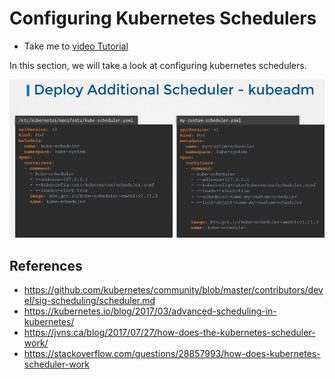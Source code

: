 # Configuring Kubernetes Schedulers
  - Take me to [video Tutorial](https://kodekloud.com/topic/configuring-kubernetes-scheduler/)
  
In this section, we will take a look at configuring kubernetes schedulers.

![ks](../../images/ks.PNG)

## References
- https://github.com/kubernetes/community/blob/master/contributors/devel/sig-scheduling/scheduler.md
- https://kubernetes.io/blog/2017/03/advanced-scheduling-in-kubernetes/
- https://jvns.ca/blog/2017/07/27/how-does-the-kubernetes-scheduler-work/
- https://stackoverflow.com/questions/28857993/how-does-kubernetes-scheduler-work

